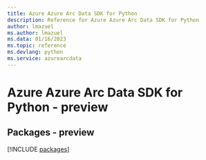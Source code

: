 ```yaml
---
title: Azure Azure Arc Data SDK for Python
description: Reference for Azure Azure Arc Data SDK for Python
author: lmazuel
ms.author: lmazuel
ms.data: 01/16/2023
ms.topic: reference
ms.devlang: python
ms.service: azurearcdata
---
```

# Azure Azure Arc Data SDK for Python - preview
## Packages - preview
[!INCLUDE [packages](azure-arc-data-index.md)]